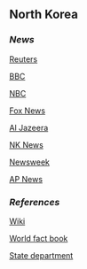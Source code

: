 ## North Korea ##

### _News_ ###

[Reuters](https://www.reuters.com/news/archive/north-korea)

[BBC](https://www.bbc.com/news/topics/cywd23g0gz5t/north-korea)

[NBC](https://www.nbcnews.com/news/north-korea)

[Fox News](https://www.foxnews.com/category/world/conflicts/north-korea)

[Al Jazeera](https://www.aljazeera.com/topics/country/north-korea.html)

[NK News](https://www.nknews.org/)

[Newsweek](https://www.newsweek.com/topic/north-korea)

[AP News](https://apnews.com/NorthKorea)

[]()

[]()

[]()

### _References_ ###
[Wiki](https://en.wikipedia.org/wiki/North_Korea)

[World fact book](https://www.cia.gov/library/publications/resources/the-world-factbook/geos/kn.html)

[State department](https://www.state.gov/countries-areas/north-korea/)
